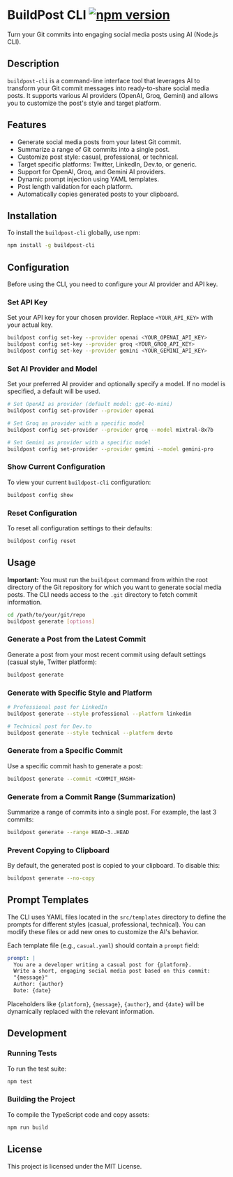 # BuildPost CLI [![npm version](https://badge.fury.io/js/buildpost-cli.svg)](https://www.npmjs.com/package/buildpost-cli)

Turn your Git commits into engaging social media posts using AI (Node.js CLI).

## Description

`buildpost-cli` is a command-line interface tool that leverages AI to transform your Git commit messages into ready-to-share social media posts. It supports various AI providers (OpenAI, Groq, Gemini) and allows you to customize the post's style and target platform.

## Features

- Generate social media posts from your latest Git commit.
- Summarize a range of Git commits into a single post.
- Customize post style: casual, professional, or technical.
- Target specific platforms: Twitter, LinkedIn, Dev.to, or generic.
- Support for OpenAI, Groq, and Gemini AI providers.
- Dynamic prompt injection using YAML templates.
- Post length validation for each platform.
- Automatically copies generated posts to your clipboard.

## Installation

To install the `buildpost-cli` globally, use npm:

```bash
npm install -g buildpost-cli
```

## Configuration

Before using the CLI, you need to configure your AI provider and API key.

### Set API Key

Set your API key for your chosen provider. Replace `<YOUR_API_KEY>` with your actual key.

```bash
buildpost config set-key --provider openai <YOUR_OPENAI_API_KEY>
buildpost config set-key --provider groq <YOUR_GROQ_API_KEY>
buildpost config set-key --provider gemini <YOUR_GEMINI_API_KEY>
```

### Set AI Provider and Model

Set your preferred AI provider and optionally specify a model. If no model is specified, a default will be used.

```bash
# Set OpenAI as provider (default model: gpt-4o-mini)
buildpost config set-provider --provider openai

# Set Groq as provider with a specific model
buildpost config set-provider --provider groq --model mixtral-8x7b

# Set Gemini as provider with a specific model
buildpost config set-provider --provider gemini --model gemini-pro
```

### Show Current Configuration

To view your current `buildpost-cli` configuration:

```bash
buildpost config show
```

### Reset Configuration

To reset all configuration settings to their defaults:

```bash
buildpost config reset
```

## Usage

**Important:** You must run the `buildpost` command from within the root directory of the Git repository for which you want to generate social media posts. The CLI needs access to the `.git` directory to fetch commit information.

```bash
cd /path/to/your/git/repo
buildpost generate [options]
```

### Generate a Post from the Latest Commit

Generate a post from your most recent commit using default settings (casual style, Twitter platform):

```bash
buildpost generate
```

### Generate with Specific Style and Platform

```bash
# Professional post for LinkedIn
buildpost generate --style professional --platform linkedin

# Technical post for Dev.to
buildpost generate --style technical --platform devto
```

### Generate from a Specific Commit

Use a specific commit hash to generate a post:

```bash
buildpost generate --commit <COMMIT_HASH>
```

### Generate from a Commit Range (Summarization)

Summarize a range of commits into a single post. For example, the last 3 commits:

```bash
buildpost generate --range HEAD~3..HEAD
```

### Prevent Copying to Clipboard

By default, the generated post is copied to your clipboard. To disable this:

```bash
buildpost generate --no-copy
```

## Prompt Templates

The CLI uses YAML files located in the `src/templates` directory to define the prompts for different styles (casual, professional, technical). You can modify these files or add new ones to customize the AI's behavior.

Each template file (e.g., `casual.yaml`) should contain a `prompt` field:

```yaml
prompt: |
  You are a developer writing a casual post for {platform}.
  Write a short, engaging social media post based on this commit:
  "{message}"
  Author: {author}
  Date: {date}
```

Placeholders like `{platform}`, `{message}`, `{author}`, and `{date}` will be dynamically replaced with the relevant information.

## Development

### Running Tests

To run the test suite:

```bash
npm test
```

### Building the Project

To compile the TypeScript code and copy assets:

```bash
npm run build
```

## License

This project is licensed under the MIT License.
